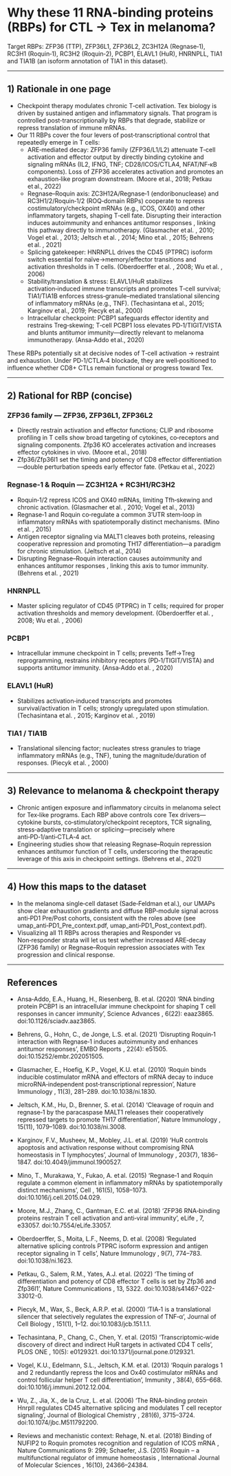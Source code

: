 
# Why these 11 RNA‑binding proteins (RBPs) for CTL → Tex in melanoma?  
Target RBPs: ZFP36 (TTP), ZFP36L1, ZFP36L2, ZC3H12A (Regnase‑1), RC3H1 (Roquin‑1), RC3H2 (Roquin‑2), PCBP1, ELAVL1 (HuR), HNRNPLL, TIA1 and TIA1B (an isoform annotation of TIA1 in this dataset).

---

## 1) Rationale in one page

- Checkpoint therapy modulates chronic T‑cell activation. Tex biology is driven by sustained antigen and inflammatory signals. That program is controlled post‑transcriptionally by RBPs that degrade, stabilize or repress translation of immune mRNAs.  
- Our 11 RBPs cover the four levers of post‑transcriptional control that repeatedly emerge in T cells:  
  - ARE‑mediated decay: ZFP36 family (ZFP36/L1/L2) attenuate T‑cell activation and effector output by directly binding cytokine and signaling mRNAs (IL2, IFNG, TNF; CD28/ICOS/CTLA4, NFAT/NF‑κB components). Loss of ZFP36 accelerates activation and promotes an exhaustion‑like program downstream. (Moore et al., 2018; Petkau et al., 2022)  
  -   Regnase–Roquin axis:   ZC3H12A/Regnase‑1 (endoribonuclease) and RC3H1/2/Roquin‑1/2 (ROQ‑domain RBPs) cooperate to repress costimulatory/checkpoint mRNAs (e.g., ICOS,   OX40) and other inflammatory targets, shaping T‑cell fate. Disrupting their interaction induces autoimmunity and   enhances antitumor responses  , linking this pathway directly to immunotherapy. (Glasmacher  et al. , 2010; Vogel  et al. , 2013; Jeltsch  et al. , 2014; Mino  et al. , 2015; Behrens  et al. , 2021)  
  -   Splicing gatekeeper:     HNRNPLL   drives the CD45 (PTPRC) isoform switch essential for naïve→memory/effector transitions and activation thresholds in T cells. (Oberdoerffer  et al. , 2008; Wu  et al. , 2006)  
  -   Stability/translation & stress:  ELAVL1/HuR stabilizes activation‑induced immune transcripts and promotes T‑cell survival; TIA1/TIA1B enforces stress‑granule–mediated translational silencing of inflammatory mRNAs (e.g., TNF). (Techasintana  et al., 2015; Karginov  et al., 2019; Piecyk et al., 2000)  
  -   Intracellular checkpoint:  PCBP1 safeguards effector identity and restrains Treg‑skewing; T‑cell PCBP1 loss elevates PD‑1/TIGIT/VISTA and blunts antitumor immunity—directly relevant to melanoma immunotherapy. (Ansa‑Addo  et al., 2020)

These RBPs potentially sit at decisive nodes of T‑cell activation -> restraint and exhaustion. Under PD‑1/CTLA‑4 blockade, they are well‑positioned to influence whether CD8+ CTLs remain functional or progress toward Tex.

---

## 2) Rational for RBP (concise)

### ZFP36 family — ZFP36, ZFP36L1, ZFP36L2
- Directly   restrain activation and effector functions; CLIP and ribosome profiling in T cells show broad targeting of cytokines, co‑receptors and signaling components. Zfp36 KO accelerates activation and increases effector cytokines in vivo. (Moore  et al., 2018)  
-   Zfp36/Zfp36l1   set the   timing   and   potency   of CD8 effector differentiation—double perturbation speeds early effector fate. (Petkau  et al., 2022)

### Regnase‑1 & Roquin — ZC3H12A + RC3H1/RC3H2
- Roquin‑1/2   repress    ICOS  and  OX40  mRNAs, limiting Tfh‑skewing and chronic activation. (Glasmacher  et al. , 2010; Vogel  et al., 2013)  
- Regnase‑1 and Roquin   co‑regulate a common 3′UTR stem‑loop   in inflammatory mRNAs with   spatiotemporally distinct mechanisms. (Mino  et al. , 2015)  
- Antigen receptor signaling via   MALT1 cleaves   both proteins, releasing cooperative repression and promoting TH17 differentiation—a paradigm for chronic stimulation. (Jeltsch  et al., 2014)  
-   Disrupting Regnase–Roquin interaction   causes autoimmunity  and   enhances antitumor responses  , linking this axis to tumor immunity. (Behrens  et al. , 2021)

### HNRNPLL
- Master   splicing regulator   of CD45 (PTPRC) in T cells; required for proper activation thresholds and memory development. (Oberdoerffer  et al. , 2008; Wu  et al. , 2006)

### PCBP1
-   Intracellular immune checkpoint   in T cells; prevents Teff→Treg reprogramming, restrains inhibitory receptors (PD‑1/TIGIT/VISTA) and supports antitumor immunity. (Ansa‑Addo  et al. , 2020)

### ELAVL1 (HuR)
-   Stabilizes   activation‑induced transcripts and promotes survival/activation in T cells; strongly upregulated upon stimulation. (Techasintana  et al. , 2015; Karginov  et al. , 2019)

### TIA1 / TIA1B
-   Translational silencing   factor; nucleates stress granules to triage inflammatory mRNAs (e.g.,  TNF), tuning the magnitude/duration of responses. (Piecyk  et al. , 2000)

---

## 3) Relevance to melanoma & checkpoint therapy

- Chronic antigen exposure and inflammatory circuits in melanoma select for Tex‑like programs. Each RBP above controls core Tex drivers—cytokine bursts, co‑stimulatory/checkpoint receptors, TCR signaling, stress‑adaptive translation or splicing—precisely where anti‑PD‑1/anti‑CTLA‑4 act.  
- Engineering studies show that releasing Regnase–Roquin repression enhances antitumor function of T cells, underscoring the therapeutic leverage of this axis in checkpoint settings. (Behrens et al., 2021)

---

## 4) How this maps to the dataset

- In the melanoma single‑cell dataset (Sade‑Feldman et al.), our UMAPs show clear exhaustion gradients and diffuse RBP‑module signal across anti‑PD1 Pre/Post cohorts, consistent with the roles above (see umap_anti‑PD1_Pre_context.pdf, umap_anti‑PD1_Post_context.pdf).  
- Visualizing all 11 RBPs across therapies and Responder vs Non‑responder strata will let us test whether increased ARE‑decay (ZFP36 family) or Regnase–Roquin repression associates with Tex progression and clinical response.

---

## References 

- Ansa‑Addo, E.A., Huang, H., Riesenberg, B.  et al.  (2020) ‘RNA binding protein PCBP1 is an intracellular immune checkpoint for shaping T cell responses in cancer immunity’,  Science Advances , 6(22): eaaz3865. doi:10.1126/sciadv.aaz3865.

- Behrens, G., Hohn, C., de Jonge, L.S.  et al.  (2021) ‘Disrupting Roquin‑1 interaction with Regnase‑1 induces autoimmunity and enhances antitumor responses’,  EMBO Reports , 22(4): e51505. doi:10.15252/embr.202051505.

- Glasmacher, E., Hoefig, K.P., Vogel, K.U.  et al.  (2010) ‘Roquin binds inducible costimulator mRNA and effectors of mRNA decay to induce microRNA‑independent post‑transcriptional repression’,  Nature Immunology , 11(3), 281–289. doi:10.1038/ni.1830.

- Jeltsch, K.M., Hu, D., Brenner, S.  et al.  (2014) ‘Cleavage of roquin and regnase‑1 by the paracaspase MALT1 releases their cooperatively repressed targets to promote TH17 differentiation’,  Nature Immunology , 15(11), 1079–1089. doi:10.1038/ni.3008.

- Karginov, F.V., Musheev, M., Mobley, J.L.  et al.  (2019) ‘HuR controls apoptosis and activation response without compromising RNA homeostasis in T lymphocytes’,  Journal of Immunology , 203(7), 1836–1847. doi:10.4049/jimmunol.1900527.

- Mino, T., Murakawa, Y., Fukao, A.  et al.  (2015) ‘Regnase‑1 and Roquin regulate a common element in inflammatory mRNAs by spatiotemporally distinct mechanisms’,  Cell , 161(5), 1058–1073. doi:10.1016/j.cell.2015.04.029.

- Moore, M.J., Zhang, C., Gantman, E.C.  et al.  (2018) ‘ZFP36 RNA‑binding proteins restrain T cell activation and anti‑viral immunity’,  eLife , 7, e33057. doi:10.7554/eLife.33057.

- Oberdoerffer, S., Moita, L.F., Neems, D.  et al.  (2008) ‘Regulated alternative splicing controls  PTPRC  isoform expression and antigen receptor signaling in T cells’,  Nature Immunology , 9(7), 774–783. doi:10.1038/ni.1623.

- Petkau, G., Salem, R.M., Yates, A.J.  et al.  (2022) ‘The timing of differentiation and potency of CD8 effector T cells is set by Zfp36 and Zfp36l1’,  Nature Communications , 13, 5322. doi:10.1038/s41467-022-33012-0.

- Piecyk, M., Wax, S., Beck, A.R.P.  et al.  (2000) ‘TIA‑1 is a translational silencer that selectively regulates the expression of TNF‑α’,  Journal of Cell Biology , 151(1), 1–12. doi:10.1083/jcb.151.1.1.

- Techasintana, P., Chang, C., Chen, Y.  et al.  (2015) ‘Transcriptomic‑wide discovery of direct and indirect HuR targets in activated CD4 T cells’,  PLOS ONE , 10(5): e0129321. doi:10.1371/journal.pone.0129321.

- Vogel, K.U., Edelmann, S.L., Jeltsch, K.M.  et al.  (2013) ‘Roquin paralogs 1 and 2 redundantly repress the  Icos  and  Ox40  costimulator mRNAs and control follicular helper T cell differentiation’,  Immunity , 38(4), 655–668. doi:10.1016/j.immuni.2012.12.004.

- Wu, Z., Jia, X., de la Cruz, L.  et al.  (2006) ‘The RNA-binding protein Hnrpll regulates CD45 alternative splicing and modulates T cell receptor signaling’,  Journal of Biological Chemistry , 281(6), 3715–3724. doi:10.1074/jbc.M511792200.

- Reviews and mechanistic context: Rehage, N.  et al.  (2018)  Binding of NUFIP2 to Roquin promotes recognition and regulation of ICOS mRNA ,  Nature Communications  9: 299; Schaefer, J.S. (2015)  Roquin – a multifunctional regulator of immune homeostasis ,  International Journal of Molecular Sciences , 16(10), 24366–24384.

